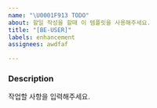 ```yaml
---
name: "\U0001F913 TODO"
about: 할일 작성을 할때 이 템플릿을 사용해주세요.
title: "[BE-USER]"
labels: enhancement
assignees: awdfaf

---
```


### Description
작업할 사항을 입력해주세요.
